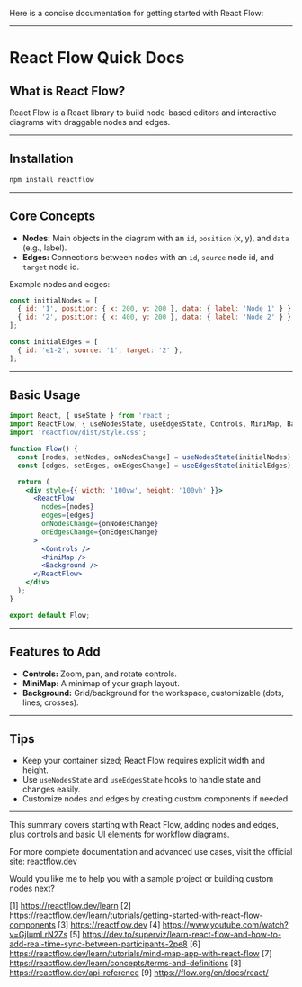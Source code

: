 Here is a concise documentation for getting started with React Flow:

***

# React Flow Quick Docs

## What is React Flow?
React Flow is a React library to build node-based editors and interactive diagrams with draggable nodes and edges.

***

## Installation

```bash
npm install reactflow
```

***

## Core Concepts

- **Nodes:** Main objects in the diagram with an `id`, `position` (x, y), and `data` (e.g., label).
- **Edges:** Connections between nodes with an `id`, `source` node id, and `target` node id.

Example nodes and edges:

```js
const initialNodes = [
  { id: '1', position: { x: 200, y: 200 }, data: { label: 'Node 1' } },
  { id: '2', position: { x: 400, y: 200 }, data: { label: 'Node 2' } },
];

const initialEdges = [
  { id: 'e1-2', source: '1', target: '2' },
];
```

***

## Basic Usage

```jsx
import React, { useState } from 'react';
import ReactFlow, { useNodesState, useEdgesState, Controls, MiniMap, Background } from 'reactflow';
import 'reactflow/dist/style.css';

function Flow() {
  const [nodes, setNodes, onNodesChange] = useNodesState(initialNodes);
  const [edges, setEdges, onEdgesChange] = useEdgesState(initialEdges);

  return (
    <div style={{ width: '100vw', height: '100vh' }}>
      <ReactFlow
        nodes={nodes}
        edges={edges}
        onNodesChange={onNodesChange}
        onEdgesChange={onEdgesChange}
      >
        <Controls />
        <MiniMap />
        <Background />
      </ReactFlow>
    </div>
  );
}

export default Flow;
```

***

## Features to Add

- **Controls:** Zoom, pan, and rotate controls.
- **MiniMap:** A minimap of your graph layout.
- **Background:** Grid/background for the workspace, customizable (dots, lines, crosses).

***

## Tips

- Keep your container sized; React Flow requires explicit width and height.
- Use `useNodesState` and `useEdgesState` hooks to handle state and changes easily.
- Customize nodes and edges by creating custom components if needed.

***

This summary covers starting with React Flow, adding nodes and edges, plus controls and basic UI elements for workflow diagrams.

For more complete documentation and advanced use cases, visit the official site: reactflow.dev

Would you like me to help you with a sample project or building custom nodes next?

[1] https://reactflow.dev/learn
[2] https://reactflow.dev/learn/tutorials/getting-started-with-react-flow-components
[3] https://reactflow.dev
[4] https://www.youtube.com/watch?v=GjIumLrN2Zs
[5] https://dev.to/superviz/learn-react-flow-and-how-to-add-real-time-sync-between-participants-2pe8
[6] https://reactflow.dev/learn/tutorials/mind-map-app-with-react-flow
[7] https://reactflow.dev/learn/concepts/terms-and-definitions
[8] https://reactflow.dev/api-reference
[9] https://flow.org/en/docs/react/

